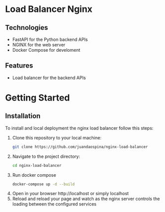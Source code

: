 # Load Balancer Nginx

## Technologies

- FastAPI for the Python backend APIs
- NGINX for the web server
- Docker Compose for develoment

## Features

- Load balancer for the backend APIs

# Getting Started

## Installation

To install and local deployment the nginx load balancer follow this steps: 

1. Clone this repository to your local machine:
    ```bash
    git clone https://github.com/juandaospina/nginx-load-balancer
    ```
2. Navigate to the project directory:
    ```bash
    cd nginx-load-balancer
    ```
3. Run docker compose
    ```bash
    docker-compose up -d --build
    ```
4. Open in your browser http://localhost or simply localhost
5. Reload and reload your page and watch as the nginx server controls the loading between the configured services